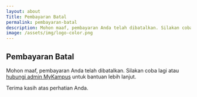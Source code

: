 ```yaml
---
layout: about
Title: Pembayaran Batal
permalink: pembayaran-batal
description: Mohon maaf, pembayaran Anda telah dibatalkan. Silakan coba lagi atau hubungi admin MyKampus untuk bantuan lebih lanjut.
image: /assets/img/logo-color.png
---
```


## Pembayaran Batal

Mohon maaf, pembayaran Anda telah dibatalkan. Silakan coba lagi atau [hubungi admin MyKampus](/kontak) untuk bantuan lebih lanjut.

Terima kasih atas perhatian Anda.

